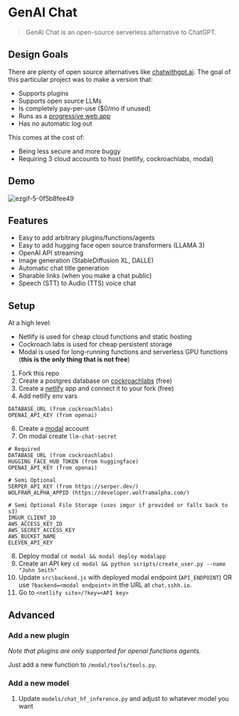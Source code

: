 # GenAI Chat

> GenAI Chat is an open-source serverless alternative to ChatGPT.

## Design Goals

There are plenty of open source alternatives like [chatwithgpt.ai](https://www.chatwithgpt.ai/). The goal of this particular project was to make a version that:

- Supports plugins
- Supports open source LLMs
- Is completely pay-per-use ($0/mo if unused)
- Runs as a [progressive web app](https://web.dev/progressive-web-apps/)
- Has no automatic log out

This comes at the cost of:

- Being less secure and more buggy
- Requiring 3 cloud accounts to host (netlify, cockroachlabs, modal)

## Demo

![ezgif-5-0f5b8fee49](https://github.com/sshh12/llm-chat-web-ui/assets/6625384/466af14d-227f-49bb-9b20-7670716fb606)

## Features

- Easy to add arbitrary plugins/functions/agents
- Easy to add hugging face open source transformers (LLAMA 3)
- OpenAI API streaming
- Image generation (StableDiffusion XL, DALLE)
- Automatic chat title generation
- Sharable links (when you make a chat public)
- Speech (STT) to Audio (TTS) voice chat

## Setup

At a high level:

- Netlify is used for cheap cloud functions and static hosting
- Cockroach labs is used for cheap persistent storage
- Modal is used for long-running functions and serverless GPU functions (**this is the only thing that is not free**)

1. Fork this repo
2. Create a postgres database on [cockroachlabs](https://www.cockroachlabs.com/) (free)
3. Create a [netlify](https://www.netlify.com/) app and connect it to your fork (free)
4. Add netlify env vars

```
DATABASE_URL (from cockroachlabs)
OPENAI_API_KEY (from openai)
```

6. Create a [modal](https://modal.com/) account
7. On modal create `llm-chat-secret`

```
# Required
DATABASE_URL (from cockroachlabs)
HUGGING_FACE_HUB_TOKEN (from huggingface)
OPENAI_API_KEY (from openai)

# Semi Optional
SERPER_API_KEY (from https://serper.dev/)
WOLFRAM_ALPHA_APPID (https://developer.wolframalpha.com/)

# Semi Optional File Storage (uses imgur if provided or falls back to s3)
IMGUR_CLIENT_ID
AWS_ACCESS_KEY_ID
AWS_SECRET_ACCESS_KEY
AWS_BUCKET_NAME
ELEVEN_API_KEY
```

8. Deploy modal `cd modal && modal deploy modalapp`
9. Create an API key `cd modal && python scripts/create_user.py --name "John Smith"`
10. Update `src\backend.js` with deployed modal endpoint (`API_ENDPOINT`) OR use `?backend=<modal endpoint>` in the URL at `chat.sshh.io`.
11. Go to `<netlify site>/?key=<API key>`

## Advanced

### Add a new plugin

_Note that plugins are only supported for openai functions agents._

Just add a new function to `/modal/tools/tools.py`.

### Add a new model

1. Update `models/chat_hf_inference.py` and adjust to whatever model you want
